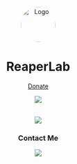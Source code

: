<a name="readme-top"></a>

<div align="center">
  <a href="https://github.com/ReaperLab">
    <img src="https://avatars.githubusercontent.com/u/101026822?v=4" alt="Logo" width="80" height="80" style="border-radius:50px;">
  </a>
  <h1>ReaperLab</h1>
  <a href="https://cash.app/$thereaperlab">
    Donate
  </a>
  <br>
  <p align="center">
    <img src="https://github-readme-stats.vercel.app/api?username=ReaperLab&show_icons=true&theme=github_dark#gh-dark-mode-only" />
  </p>
  <br>
  <a href="https://git.io/streak-stats">
    <img src="https://github-readme-streak-stats.herokuapp.com?user=ReaperLab&theme=dark&border_radius=6&ring=56A0F6&fire=56A0F6&currStreakLabel=56A0F6&background=0D1117" />
  </a>
  <br>
  <h3>Contact Me</h3>
  <a href="https://discord.com/users/762794799756476426">
    <img src="https://skillicons.dev/icons?i=discord" />
  </a>

  <br>
</div>
